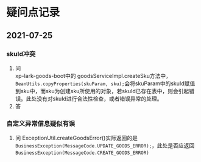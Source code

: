 # 疑问点记录
## 2021-07-25
### skuId冲突  
1. 问  
   xp-lark-goods-boot中的 goodsServiceImpl.createSku方法中，```BeanUtils.copyProperties(skuParam, sku);```会将skuParam中的skuId赋值到sku中，而sku为创建sku所使用的对象，若skuId已存在表中，则会引起错误。此处没有对skuId进行合法性检查，或者错误异常的处理。
2. 答  
### 自定义异常信息疑似有误  
1. 问
   ExceptionUtil.createGoodsError()实际返回的是`BusinessException(MessageCode.UPDATE_GOODS_ERROR);`，此处是否应返回`BusinessException(MessageCode.CREATE_GOODS_ERROR)`